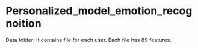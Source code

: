# Personalized_model_emotion_recognoition
Data folder: It contains file for each user. Each file has 89 features.

